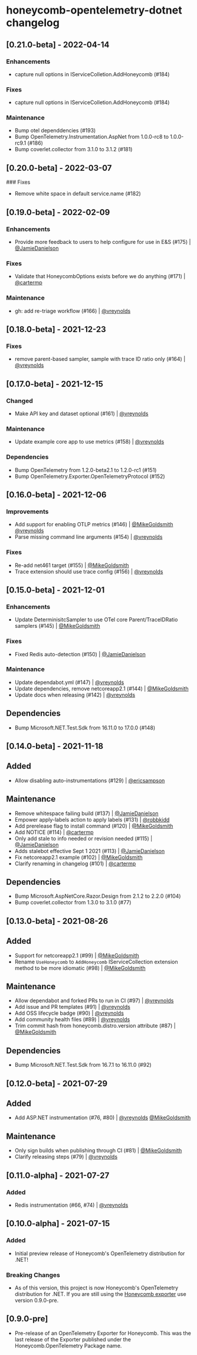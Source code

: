 # honeycomb-opentelemetry-dotnet changelog

## [0.21.0-beta] - 2022-04-14

### Enhancements

- capture null options in IServiceColletion.AddHoneycomb (#184)

### Fixes

- capture null options in IServiceColletion.AddHoneycomb (#184)

### Maintenance

- Bump otel dependdencies (#193)
- Bump OpenTelemetry.Instrumentation.AspNet from 1.0.0-rc8 to 1.0.0-rc9.1 (#186)
- Bump coverlet.collector from 3.1.0 to 3.1.2 (#181)

## [0.20.0-beta] - 2022-03-07

### Fixes

- Remove white space in default service.name (#182)

## [0.19.0-beta] - 2022-02-09

### Enhancements

- Provide more feedback to users to help configure for use in E&S (#175) | [@JamieDanielson](https://github.com/JamieDanielson)

### Fixes

- Validate that HoneycombOptions exists before we do anything (#171) | [@cartermp](https://github.com/cartermp)

### Maintenance

- gh: add re-triage workflow (#166) | [@vreynolds](https://github.com/vreynolds)

## [0.18.0-beta] - 2021-12-23

### Fixes

- remove parent-based sampler, sample with trace ID ratio only (#164) | [@vreynolds](https://github.com/vreynolds)

## [0.17.0-beta] - 2021-12-15

### Changed

- Make API key and dataset optional (#161) | [@vreynolds](https://github.com/vreynolds)

### Maintenance

- Update example core app to use metrics (#158) | [@vreynolds](https://github.com/vreynolds)

### Dependencies

- Bump OpenTelemetry from 1.2.0-beta2.1 to 1.2.0-rc1 (#151)
- Bump OpenTelemetry.Exporter.OpenTelemetryProtocol (#152)

## [0.16.0-beta] - 2021-12-06

### Improvements

- Add support for enabling OTLP metrics (#146) | [@MikeGoldsmith](https://github.com/MikeGoldsmith) [@vreynolds](https://github.com/vreynolds)
- Parse missing command line arguments (#154) | [@vreynolds](https://github.com/vreynolds)

### Fixes

- Re-add net461 target (#155) | [@MikeGoldsmith](https://github.com/MikeGoldsmith)
- Trace extension should use trace config (#156) | [@vreynolds](https://github.com/vreynolds)

## [0.15.0-beta] - 2021-12-01

### Enhancements

- Update DeterminisitcSampler to use OTel core Parent/TraceIDRatio samplers (#145) | [@MikeGoldsmith](https://github.com/MikeGoldsmith)

### Fixes

- Fixed Redis auto-detection (#150) | [@JamieDanielson](https://github.com/JamieDanielson)

### Maintenance

- Update dependabot.yml (#147) | [@vreynolds](https://github.com/vreynolds)
- Update dependencies, remove netcoreapp2.1 (#144) | [@MikeGoldsmith](https://github.com/MikeGoldsmith)
- Update docs when releasing (#142) | [@vreynolds](https://github.com/vreynolds)

## Dependencies

- Bump Microsoft.NET.Test.Sdk from 16.11.0 to 17.0.0 (#148)

## [0.14.0-beta] - 2021-11-18

## Added

- Allow disabling auto-instrumentations (#129) | [@ericsampson](https://github.com/ericsampson)

## Maintenance

- Remove whitespace failing build (#137) | [@JamieDanielson](https://github.com/JamieDanielson)
- Empower apply-labels action to apply labels (#131) | [@robbkidd](https://github.com/robbkidd)
- Add prerelease flag to install command (#120) | [@MikeGoldsmith](https://github.com/MikeGoldsmith)
- Add NOTICE (#114) | [@cartermp](https://github.com/cartermp)
- Only add stale to info needed or revision needed (#115) | [@JamieDanielson](https://github.com/JamieDanielson)
- Adds stalebot effective Sept 1 2021 (#113) | [@JamieDanielson](https://github.com/JamieDanielson)
- Fix netcoreapp2.1 example (#102) | [@MikeGoldsmith](https://github.com/MikeGoldsmith)
- Clarify renaming in changelog (#101) | [@cartermp](https://github.com/cartermp)

## Dependencies

- Bump Microsoft.AspNetCore.Razor.Design from 2.1.2 to 2.2.0 (#104)
- Bump coverlet.collector from 1.3.0 to 3.1.0 (#77)

## [0.13.0-beta] - 2021-08-26

## Added

- Support for netcoreapp2.1 (#99) | [@MikeGoldsmith](https://github.com/MikeGoldsmith)
- Rename `UseHoneycomb` to `AddHoneycomb` IServiceCollection extension method to be more idiomatic (#98) | [@MikeGoldsmith](https://github.com/MikeGoldsmith)

## Maintenance

- Allow dependabot and forked PRs to run in CI (#97) | [@vreynolds](https://github.com/vreynolds)
- Add issue and PR templates (#91) | [@vreynolds](https://github.com/vreynolds)
- Add OSS lifecycle badge (#90) | [@vreynolds](https://github.com/vreynolds)
- Add community health files (#89) | [@vreynolds](https://github.com/vreynolds)
- Trim commit hash from honeycomb.distro.version attribute (#87) | [@MikeGoldsmith](https://github.com/MikeGoldsmith)

## Dependencies

- Bump Microsoft.NET.Test.Sdk from 16.7.1 to 16.11.0 (#92)

## [0.12.0-beta] - 2021-07-29

## Added

- Add ASP.NET instrumentation (#76, #80) | [@vreynolds](https://github.com/vreynolds) [@MikeGoldsmith](https://github.com/MikeGoldsmith)

## Maintenance

- Only sign builds when publishing through CI (#81) | [@MikeGoldsmith](https://github.com/MikeGoldsmith)
- Clarify releasing steps (#79) | [@vreynolds](https://github.com/vreynolds)

## [0.11.0-alpha] - 2021-07-27

### Added

- Redis instrumentation  (#66, #74) | [@vreynolds](https://github.com/vreynolds)

## [0.10.0-alpha] - 2021-07-15

### Added

- Initial preview release of Honeycomb's OpenTelemetry distribution for .NET!

### Breaking Changes

- As of this version, this project is now Honeycomb's OpenTelemetry distribution for .NET.
  If you are still using the [Honeycomb exporter](https://github.com/honeycombio/opentelemetry-dotnet) use version 0.9.0-pre.

## [0.9.0-pre]

- Pre-release of an OpenTelemetry Exporter for Honeycomb.
  This was the last release of the Exporter published under the Honeycomb.OpenTelemetry Package name.
